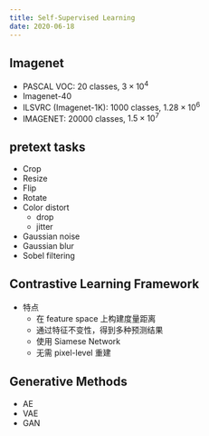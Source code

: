```yaml
---
title: Self-Supervised Learning
date: 2020-06-18
---
```


## Imagenet

- PASCAL VOC: 20 classes, $3\times10^4$
- Imagenet-40
- ILSVRC (Imagenet-1K): 1000 classes, $1.28\times 10^6$
- IMAGENET: 20000 classes, $1.5\times10^7$

## pretext tasks

- Crop
- Resize
- Flip
- Rotate
- Color distort
  - drop
  - jitter
- Gaussian noise
- Gaussian blur
- Sobel filtering

## Contrastive Learning Framework

- 特点
  - 在 feature space 上构建度量距离
  - 通过特征不变性，得到多种预测结果
  - 使用 Siamese Network
  - 无需 pixel-level 重建

## Generative Methods

- AE
- VAE
- GAN
